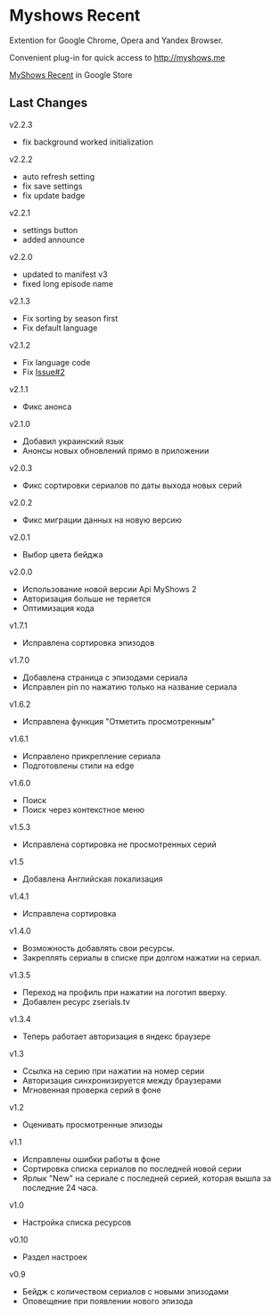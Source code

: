 # Myshows Recent

Extention for Google Chrome, Opera and Yandex Browser. 

Convenient plug-in for quick access to http://myshows.me

[MyShows Recent](https://chrome.google.com/webstore/detail/myshows-recent/falpkmpmnjihfpbfapkjfmdmckkelbmk) in Google Store


## Last Changes
v2.2.3
- fix background worked initialization

v2.2.2
- auto refresh setting
- fix save settings
- fix update badge

v2.2.1
- settings button
- added announce

v2.2.0
- updated to manifest v3
- fixed long episode name

v2.1.3
- Fix sorting by season first
- Fix default language

v2.1.2
- Fix language code
- Fix [Issue#2](https://github.com/Kraigo/myshows-recent/issues/2)

v2.1.1
- Фикс анонса

v2.1.0
- Добавил украинский язык
- Анонсы новых обновлений прямо в приложении

v2.0.3
- Фикс сортировки сериалов по даты выхода новых серий

v2.0.2
- Фикс миграции данных на новую версию

v2.0.1
- Выбор цвета бейджа

v2.0.0
- Использование новой версии Api MyShows 2
- Авторизация больше не теряется
- Оптимизация кода

v1.7.1
- Исправлена сортировка эпизодов

v1.7.0
- Добавлена страница с эпизодами сериала
- Исправлен pin по нажатию только на название сериала

v1.6.2
- Исправлена функция "Отметить просмотренным"

v1.6.1
- Исправлено прикрепление сериала
- Подготовлены стили на edge

v1.6.0
- Поиск
- Поиск через контекстное меню

v1.5.3
- Исправлена сортировка не просмотренных серий

v1.5
- Добавлена Английская локализация

v1.4.1
- Исправлена сортировка

v1.4.0
- Возможность добавлять свои ресурсы.
- Закреплять сериалы в списке при долгом нажатии на сериал.

v1.3.5
- Переход на профиль при нажатии на логотип вверху.
- Добавлен ресурс zserials.tv

v1.3.4
- Теперь работает авторизация в яндекс браузере

v1.3
- Ссылка на серию при нажатии на номер серии
- Авторизация синхронизируется между браузерами
- Мгновенная проверка серий в фоне

v1.2
- Оценивать просмотренные эпизоды

v1.1
- Исправлены ошибки работы в фоне
- Сортировка списка сериалов по последней новой серии
- Ярлык "New" на сериале с последней серией, которая вышла за последние 24 часа.

v1.0
- Настройка списка ресурсов

v0.10
- Раздел настроек

v0.9
- Бейдж с количеством сериалов с новыми эпизодами
- Оповещение при появлении нового эпизода